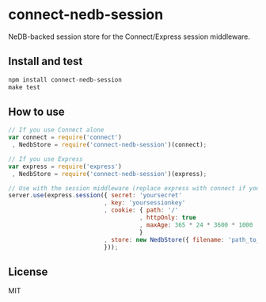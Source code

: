 connect-nedb-session
====================

NeDB-backed session store for the Connect/Express session middleware.

## Install and test
```javascript
npm install connect-nedb-session
make test
```

## How to use
```javascript
// If you use Connect alone
var connect = require('connect')
 , NedbStore = require('connect-nedb-session')(connect);

// If you use Express
var express = require('express')
 , NedbStore = require('connect-nedb-session')(express);

// Use with the session middleware (replace express with connect if you use Connect)
server.use(express.session({ secret: 'yoursecret'
                           , key: 'yoursessionkey'
                           , cookie: { path: '/'
                                     , httpOnly: true
                                     , maxAge: 365 * 24 * 3600 * 1000   // One year for example
                                     }
                           , store: new NedbStore({ filename: 'path_to_nedb_persistence_file' })
                           }));
```

## License
MIT
